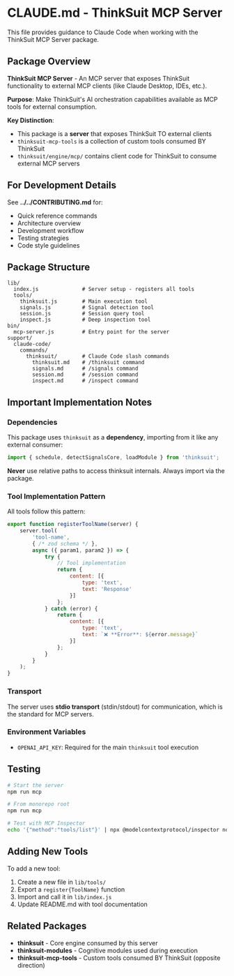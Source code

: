 # CLAUDE.md - ThinkSuit MCP Server

This file provides guidance to Claude Code when working with the ThinkSuit MCP Server package.

## Package Overview

**ThinkSuit MCP Server** - An MCP server that exposes ThinkSuit functionality to external MCP clients (like Claude Desktop, IDEs, etc.).

**Purpose**: Make ThinkSuit's AI orchestration capabilities available as MCP tools for external consumption.

**Key Distinction**:
- This package is a **server** that exposes ThinkSuit TO external clients
- `thinksuit-mcp-tools` is a collection of custom tools consumed BY ThinkSuit
- `thinksuit/engine/mcp/` contains client code for ThinkSuit to consume external MCP servers

## For Development Details

See **../../CONTRIBUTING.md** for:
- Quick reference commands
- Architecture overview
- Development workflow
- Testing strategies
- Code style guidelines

## Package Structure

```
lib/
  index.js              # Server setup - registers all tools
  tools/
    thinksuit.js        # Main execution tool
    signals.js          # Signal detection tool
    session.js          # Session query tool
    inspect.js          # Deep inspection tool
bin/
  mcp-server.js         # Entry point for the server
support/
  claude-code/
    commands/
      thinksuit/        # Claude Code slash commands
        thinksuit.md    # /thinksuit command
        signals.md      # /signals command
        session.md      # /session command
        inspect.md      # /inspect command
```

## Important Implementation Notes

### Dependencies

This package uses `thinksuit` as a **dependency**, importing from it like any external consumer:

```javascript
import { schedule, detectSignalsCore, loadModule } from 'thinksuit';
```

**Never** use relative paths to access thinksuit internals. Always import via the package.

### Tool Implementation Pattern

All tools follow this pattern:

```javascript
export function registerToolName(server) {
    server.tool(
        'tool-name',
        { /* zod schema */ },
        async ({ param1, param2 }) => {
            try {
                // Tool implementation
                return {
                    content: [{
                        type: 'text',
                        text: 'Response'
                    }]
                };
            } catch (error) {
                return {
                    content: [{
                        type: 'text',
                        text: `❌ **Error**: ${error.message}`
                    }]
                };
            }
        }
    );
}
```

### Transport

The server uses **stdio transport** (stdin/stdout) for communication, which is the standard for MCP servers.

### Environment Variables

- `OPENAI_API_KEY`: Required for the main `thinksuit` tool execution

## Testing

```bash
# Start the server
npm run mcp

# From monorepo root
npm run mcp

# Test with MCP Inspector
echo '{"method":"tools/list"}' | npx @modelcontextprotocol/inspector node bin/mcp-server.js
```

## Adding New Tools

To add a new tool:

1. Create a new file in `lib/tools/`
2. Export a `register{ToolName}` function
3. Import and call it in `lib/index.js`
4. Update README.md with tool documentation

## Related Packages

- **thinksuit** - Core engine consumed by this server
- **thinksuit-modules** - Cognitive modules used during execution
- **thinksuit-mcp-tools** - Custom tools consumed BY ThinkSuit (opposite direction)
